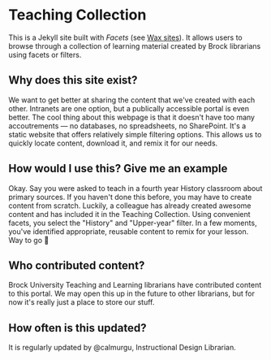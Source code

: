 # Teaching Collection

This is a Jekyll site built with *Facets* (see [Wax sites](https://minicomp.github.io\/wax/)). It allows users to browse through a collection of learning material created by Brock librarians using facets or filters. 

## Why does this site exist?

We want to get better at sharing the content that we've created with each other. Intranets are one option, but a publically accessible portal is even better. The cool thing about this webpage is that it doesn't have too many accoutrements — no databases, no spreadsheets, no SharePoint. It's a static website that offers relatively simple filtering options. This allows us to quickly locate content, download it, and remix it for our needs.

## How would I use this? Give me an example

Okay. Say you were asked to teach in a fourth year History classroom about primary sources. If you haven't done this before, you may have to create content from scratch. Luckily, a colleague has already created awesome content and has included it in the Teaching Collection. Using convenient facets, you select the "History" and "Upper-year" filter. In a few moments, you've identified appropriate, reusable content to remix for your lesson. Way to go 🙌

## Who contributed content?

Brock University Teaching and Learning librarians have contributed content to this portal. We may open this up in the future to other librarians, but for now it's really just a place to store our stuff.

## How often is this updated?

It is regularly updated by @calmurgu, Instructional Design Librarian. 

